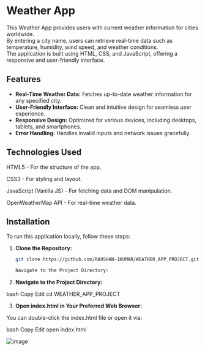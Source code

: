 # Weather App

This Weather App provides users with current weather information for cities worldwide.  
By entering a city name, users can retrieve real-time data such as temperature, humidity, wind speed, and weather conditions.  
The application is built using HTML, CSS, and JavaScript, offering a responsive and user-friendly interface.

## Features

- **Real-Time Weather Data:** Fetches up-to-date weather information for any specified city.
- **User-Friendly Interface:** Clean and intuitive design for seamless user experience.
- **Responsive Design:** Optimized for various devices, including desktops, tablets, and smartphones.
- **Error Handling:** Handles invalid inputs and network issues gracefully.

## Technologies Used

HTML5 - For the structure of the app.

CSS3 - For styling and layout.

JavaScript (Vanilla JS) - For fetching data and DOM manipulation.

OpenWeatherMap API - For real-time weather data.

## Installation

To run this application locally, follow these steps:

1. **Clone the Repository:**

   ```bash
   git clone https://github.com/RAUSHAN-1KUMAR/WEATHER_APP_PROJECT.git

   Navigate to the Project Directory:

2. **Navigate to the Project Directory:**
   
bash
Copy
Edit
cd WEATHER_APP_PROJECT

3. **Open index.html in Your Preferred Web Browser:**

You can double-click the index.html file or open it via:

bash
Copy
Edit
open index.html

![image](https://github.com/user-attachments/assets/fa29ab7d-158c-4b5e-bf28-2575aacfa8fc)

